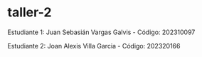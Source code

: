 # taller-2

Estudiante 1: Juan Sebasián Vargas Galvis - Código: 202310097

Estudiante 2: Joan Alexis Villa Garcia - Código: 202320166
